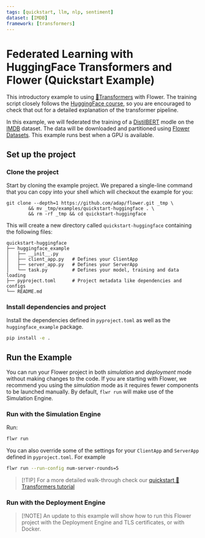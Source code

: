```yaml
---
tags: [quickstart, llm, nlp, sentiment]
dataset: [IMDB]
framework: [transformers]
---
```


# Federated Learning with HuggingFace Transformers and Flower (Quickstart Example)

This introductory example to using [🤗Transformers](https://huggingface.co/docs/transformers/en/index) with Flower. The training script closely follows the [HuggingFace course](https://huggingface.co/course/chapter3?fw=pt), so you are encouraged to check that out for a detailed explanation of the transformer pipeline.

In this example, we will federated the training of a [DistilBERT](https://huggingface.co/distilbert/distilbert-base-uncased) modle on the [IMDB](https://huggingface.co/datasets/stanfordnlp/imdb) dataset. The data will be downloaded and partitioned using [Flower Datasets](https://flower.ai/docs/datasets/). This example runs best when a GPU is available.

## Set up the project

### Clone the project

Start by cloning the example project. We prepared a single-line command that you can copy into your shell which will checkout the example for you:

```shell
git clone --depth=1 https://github.com/adap/flower.git _tmp \
		&& mv _tmp/examples/quickstart-huggingface . \
		&& rm -rf _tmp && cd quickstart-huggingface
```

This will create a new directory called `quickstart-huggingface` containing the following files:

```shell
quickstart-huggingface
├── huggingface_example
│   ├── __init__.py
│   ├── client_app.py   # Defines your ClientApp
│   ├── server_app.py   # Defines your ServerApp
│   └── task.py         # Defines your model, training and data loading
├── pyproject.toml      # Project metadata like dependencies and configs
└── README.md
```

### Install dependencies and project

Install the dependencies defined in `pyproject.toml` as well as the `huggingface_example` package.

```bash
pip install -e .
```

## Run the Example

You can run your Flower project in both _simulation_ and _deployment_ mode without making changes to the code. If you are starting with Flower, we recommend you using the _simulation_ mode as it requires fewer components to be launched manually. By default, `flwr run` will make use of the Simulation Engine.

### Run with the Simulation Engine

Run:

```bash
flwr run
```

You can also override some of the settings for your `ClientApp` and `ServerApp` defined in `pyproject.toml`. For example

```bash
flwr run --run-config num-server-rounds=5
```

> \[!TIP\]
> For a more detailed walk-through check our [quickstart 🤗Transformers tutorial](https://flower.ai/docs/framework/tutorial-quickstart-huggingface.html)

### Run with the Deployment Engine

> \[!NOTE\]
> An update to this example will show how to run this Flower project with the Deployment Engine and TLS certificates, or with Docker.
